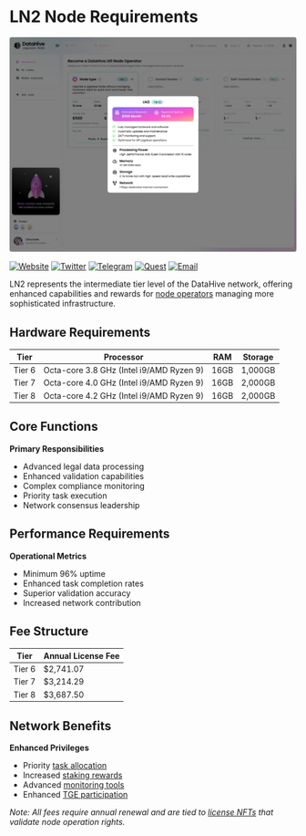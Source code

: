 # LN2 Node Requirements

![alt text](<Node specs.png>)

[![Website](https://img.shields.io/badge/Register-DataHive_Nodes-blue)](https://www.datahive.network/nodes)
[![Twitter](https://img.shields.io/badge/Twitter-DataHive-blue)](https://x.com/getdatahive)
[![Telegram](https://img.shields.io/badge/Telegram-DataHive-blue)](https://t.me/datahiveofficial)
[![Quest](https://img.shields.io/badge/Quest-DataHive-blue)](https://quest.intract.io/project/datahive-h_lpnt)
[![Email](https://img.shields.io/badge/Email-team@datahive.network-blue)](mailto:team@datahive.network)

LN2 represents the intermediate tier level of the DataHive network, offering enhanced capabilities and rewards for [node operators](/docs/onboarding/nodes.md) managing more sophisticated infrastructure.

## Hardware Requirements

| Tier | Processor | RAM | Storage |
|------|-----------|-----|---------|
| Tier 6 | Octa-core 3.8 GHz (Intel i9/AMD Ryzen 9) | 16GB | 1,000GB |
| Tier 7 | Octa-core 4.0 GHz (Intel i9/AMD Ryzen 9) | 16GB | 2,000GB |
| Tier 8 | Octa-core 4.2 GHz (Intel i9/AMD Ryzen 9) | 16GB | 2,000GB |

## Core Functions

**Primary Responsibilities**
- Advanced legal data processing
- Enhanced validation capabilities
- Complex compliance monitoring
- Priority task execution
- Network consensus leadership

## Performance Requirements

**Operational Metrics**
- Minimum 96% uptime
- Enhanced task completion rates
- Superior validation accuracy
- Increased network contribution

## Fee Structure

| Tier | Annual License Fee |
|------|-------------------|
| Tier 6 | $2,741.07 |
| Tier 7 | $3,214.29 |
| Tier 8 | $3,687.50 |

## Network Benefits

**Enhanced Privileges**
- Priority [task allocation](/docs/onboarding/tasks/allocation.md)
- Increased [staking rewards](/docs/onboarding/staking/rewards.md)
- Advanced [monitoring tools](/docs/onboarding/monitoring.md)
- Enhanced [TGE participation](/docs/onboarding/tge/participation.md)

*Note: All fees require annual renewal and are tied to [license NFTs](/docs/onboarding/legal/license-nft.md) that validate node operation rights.*


